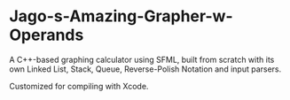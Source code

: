 # Jago-s-Amazing-Grapher-w-Operands
A C++-based graphing calculator using SFML, built from scratch with its own Linked List, Stack, Queue, Reverse-Polish Notation and input parsers.

Customized for compiling with Xcode.
